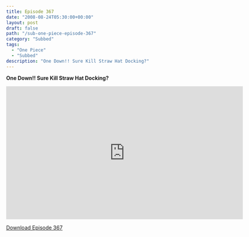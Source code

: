 ```yaml
---
title: Episode 367
date: "2008-08-24T05:30:00+00:00"
layout: post
draft: false
path: "/sub-one-piece-episode-367"
category: "Subbed"
tags:
  - "One Piece"
  - "Subbed"
description: "One Down!! Sure Kill Straw Hat Docking?"
---
```


**One Down!! Sure Kill Straw Hat Docking?**

<iframe width="640" height="360" src="https://www.rapidvideo.com/e/FXV0NM1LCY" frameborder="0" marginwidth=0 marginheight=0 scrolling=no allowfullscreen></iframe>

<a href="http://ouo.io/qs/eCodkFEQ?s=https://rapidvid.to/d/https://www.rapidvideo.com/e/FXV0NM1LCY">Download Episode 367</a>
